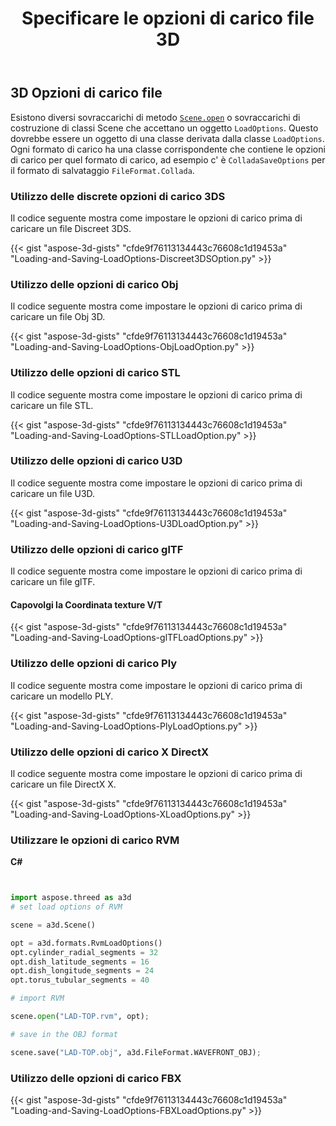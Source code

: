 ﻿---
title: Specificare le opzioni di carico file 3D
type: docs
weight: 30
url: /it/python-net/specify-3d-file-load-options/
description: Esistono diversi overload del metodo Scene.Open o overload del costruttore di classi Scene che accettano un oggetto LoadOptions. Ogni formato di carico ha una classe corrispondente che contiene le opzioni di carico per quel formato di carico.
---
## **3D Opzioni di carico file**
Esistono diversi sovraccarichi di metodo [`Scene.open`](https://reference.aspose.com/3d/net/aspose.threed/scene) o sovraccarichi di costruzione di classi Scene che accettano un oggetto `LoadOptions`. Questo dovrebbe essere un oggetto di una classe derivata dalla classe `LoadOptions`. Ogni formato di carico ha una classe corrispondente che contiene le opzioni di carico per quel formato di carico, ad esempio c' è `ColladaSaveOptions` per il formato di salvataggio `FileFormat.Collada`.
### **Utilizzo delle discrete opzioni di carico 3DS**
Il codice seguente mostra come impostare le opzioni di carico prima di caricare un file Discreet 3DS.

{{< gist "aspose-3d-gists" "cfde9f76113134443c76608c1d19453a" "Loading-and-Saving-LoadOptions-Discreet3DSOption.py" >}}
### **Utilizzo delle opzioni di carico Obj**
Il codice seguente mostra come impostare le opzioni di carico prima di caricare un file Obj 3D.

{{< gist "aspose-3d-gists" "cfde9f76113134443c76608c1d19453a" "Loading-and-Saving-LoadOptions-ObjLoadOption.py" >}}
### **Utilizzo delle opzioni di carico STL**
Il codice seguente mostra come impostare le opzioni di carico prima di caricare un file STL.

{{< gist "aspose-3d-gists" "cfde9f76113134443c76608c1d19453a" "Loading-and-Saving-LoadOptions-STLLoadOption.py" >}}
### **Utilizzo delle opzioni di carico U3D**
Il codice seguente mostra come impostare le opzioni di carico prima di caricare un file U3D.

{{< gist "aspose-3d-gists" "cfde9f76113134443c76608c1d19453a" "Loading-and-Saving-LoadOptions-U3DLoadOption.py" >}}
### **Utilizzo delle opzioni di carico glTF**
Il codice seguente mostra come impostare le opzioni di carico prima di caricare un file glTF.
#### **Capovolgi la Coordinata texture V/T**
{{< gist "aspose-3d-gists" "cfde9f76113134443c76608c1d19453a" "Loading-and-Saving-LoadOptions-glTFLoadOptions.py" >}}
### **Utilizzo delle opzioni di carico Ply**
Il codice seguente mostra come impostare le opzioni di carico prima di caricare un modello PLY.

{{< gist "aspose-3d-gists" "cfde9f76113134443c76608c1d19453a" "Loading-and-Saving-LoadOptions-PlyLoadOptions.py" >}}
### **Utilizzo delle opzioni di carico X DirectX**
Il codice seguente mostra come impostare le opzioni di carico prima di caricare un file DirectX X.

{{< gist "aspose-3d-gists" "cfde9f76113134443c76608c1d19453a" "Loading-and-Saving-LoadOptions-XLoadOptions.py" >}}
### **Utilizzare le opzioni di carico RVM**
**C#**

```py


import aspose.threed as a3d
# set load options of RVM

scene = a3d.Scene()

opt = a3d.formats.RvmLoadOptions()
opt.cylinder_radial_segments = 32
opt.dish_latitude_segments = 16
opt.dish_longitude_segments = 24
opt.torus_tubular_segments = 40

# import RVM

scene.open("LAD-TOP.rvm", opt);

# save in the OBJ format

scene.save("LAD-TOP.obj", a3d.FileFormat.WAVEFRONT_OBJ);

```

### **Utilizzo delle opzioni di carico FBX**
{{< gist "aspose-3d-gists" "cfde9f76113134443c76608c1d19453a" "Loading-and-Saving-LoadOptions-FBXLoadOptions.py" >}}
